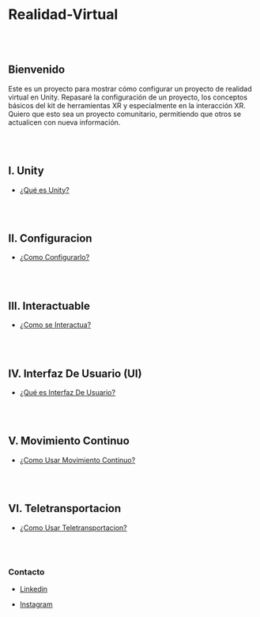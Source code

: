 # Realidad-Virtual

<br>
<br>

## Bienvenido
Este es un proyecto para mostrar cómo configurar un proyecto de realidad virtual en Unity. Repasaré la configuración de un proyecto, los conceptos básicos del kit de herramientas XR y especialmente en la interacción XR. Quiero que esto sea un proyecto comunitario, permitiendo que otros se actualicen con nueva información.



<br>
<br>

## I. Unity

* [¿Qué es Unity?](FoundamentalelsRealidadVirtual/Unity/README.md)




<br>
<br>

## II. Configuracion

* [¿Como Configurarlo?](FoundamentalelsRealidadVirtual/Configuracion/README.md)








<br>
<br>

## III. Interactuable

* [¿Como se Interactua?](FoundamentalelsRealidadVirtual/Interactuable/README.md)





<br>
<br>

## IV. Interfaz De Usuario (UI)

* [¿Qué es Interfaz De Usuario?](FoundamentalelsRealidadVirtual/InterfazDeUsuario/README.md)








<br>
<br>

## V. Movimiento Continuo

* [¿Como Usar Movimiento Continuo?](FoundamentalelsRealidadVirtual/MOvimientoContinuo/README.md)





<br>
<br>

## VI. Teletransportacion

* [¿Como Usar Teletransportacion?](FoundamentalelsRealidadVirtual/Teletransportación/README.md)





<br>
<br>

### Contacto


* <a href="https://www.linkedin.com/in/daviethedev/" target="_blank">Linkedin</a>

* <a href="https://www.instagram.com/daviethedev/" target="_blank">Instagram</a>
